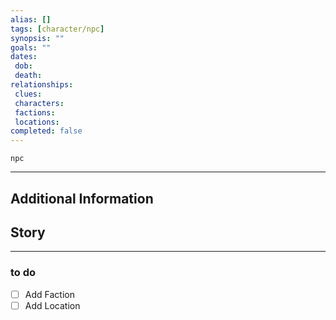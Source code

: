 ```yaml
---
alias: []
tags: [character/npc]
synopsis: ""
goals: ""
dates:
 dob:
 death:
relationships:
 clues: 
 characters: 
 factions: 
 locations:
completed: false
---
```

```RpgManager
npc
```
---

## Additional Information


## Story

---
### to do
- [ ] Add Faction
- [ ] Add Location